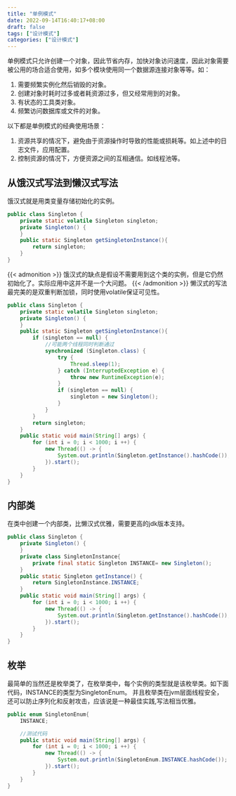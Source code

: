 ```yaml
---
title: "单例模式"
date: 2022-09-14T16:40:17+08:00
draft: false
tags: ["设计模式"]
categories: ["设计模式"]
---
```

单例模式只允许创建一个对象，因此节省内存，加快对象访问速度，因此对象需要被公用的场合适合使用，如多个模块使用同一个数据源连接对象等等。如： 
1. 需要频繁实例化然后销毁的对象。 
2. 创建对象时耗时过多或者耗资源过多，但又经常用到的对象。 
3. 有状态的工具类对象。 
4. 频繁访问数据库或文件的对象。  

以下都是单例模式的经典使用场景： 
1. 资源共享的情况下，避免由于资源操作时导致的性能或损耗等。如上述中的日志文件，应用配置。 
2. 控制资源的情况下，方便资源之间的互相通信。如线程池等。
## 从饿汉式写法到懒汉式写法

饿汉式就是用类变量存储初始化的实例。
```java
public class Singleton {
    private static volatile Singleton singleton;
    private Singleton() {
    }
    public static Singleton getSingletonInstance(){
        return singleton;
    }
}

```
{{< admonition >}}
饿汉式的缺点是假设不需要用到这个类的实例，但是它仍然初始化了。实际应用中这并不是一个大问题。
{{< /admonition >}}
懒汉式的写法最完美的是双重判断加锁，同时使用volatile保证可见性。
```java
public class Singleton {
    private static volatile Singleton singleton;
    private Singleton() {
    }
    public static Singleton getSingletonInstance(){
        if (singleton == null) {
            //可能两个线程同时判断通过
            synchronized (Singleton.class) {
                try {
                    Thread.sleep(1);
                } catch (InterruptedException e) {
                    throw new RuntimeException(e);
                }
                if (singleton == null) {
                    singleton = new Singleton();
                }
            }
        }
        return singleton;
    }
    public static void main(String[] args) {
        for (int i = 0; i < 1000; i ++) {
            new Thread(() -> {
                System.out.println(Singleton.getInstance().hashCode());
            }).start();
        }
    }
}

```

## 内部类
在类中创建一个内部类，比懒汉式优雅，需要更高的jdk版本支持。
```java
public class Singleton {
    private Singleton() {
    }
    private class SingletonInstance{
        private final static Singleton INSTANCE= new Singleton();
    }
    public static Singleton getInstance() {
        return SingletonInstance.INSTANCE;
    }
    public static void main(String[] args) {
        for (int i = 0; i < 1000; i ++) {
            new Thread(() -> {
                System.out.println(Singleton.getInstance().hashCode());
            }).start();
        }
    }
}
```


## 枚举
最简单的当然还是枚举类了，在枚举类中，每个实例的类型就是该枚举类。如下面代码，INSTANCE的类型为SingletonEnum。
并且枚举类在jvm层面线程安全，还可以防止序列化和反射攻击，应该说是一种最佳实践,写法相当优雅。
```java
public enum SingletonEnum{
    INSTANCE;

    //测试代码
    public static void main(String[] args) {
        for (int i = 0; i < 1000; i ++) {
            new Thread(() -> {
                System.out.println(SingletonEnum.INSTANCE.hashCode());
            }).start();
        }
    }
}
```